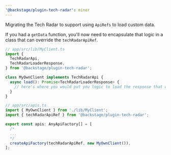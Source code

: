 ```yaml
---
'@backstage/plugin-tech-radar': minor
---
```


Migrating the Tech Radar to support using `ApiRefs` to load custom data.

If you had a `getData` function, you'll now need to encapsulate that logic in a class that can override the `techRadarApiRef`.

```ts
// app/src/lib/MyClient.ts
import {
  TechRadarApi,
  TechRadarLoaderResponse,
} from '@backstage/plugin-tech-radar';

class MyOwnClient implements TechRadarApi {
  async load(): Promise<TechRadarLoaderResponse> {
    // here's where you would put you logic to load the response that was previously passed into getData
  }
}

// app/src/apis.ts
import { MyOwnClient } from './lib/MyClient';
import { techRadarApiRef } from '@backstage/plugin-tech-radar';

export const apis: AnyApiFactory[] = [
  /*
  ...
  */
  createApiFactory(techRadarApiRef, new MyOwnClient()),
];
```

